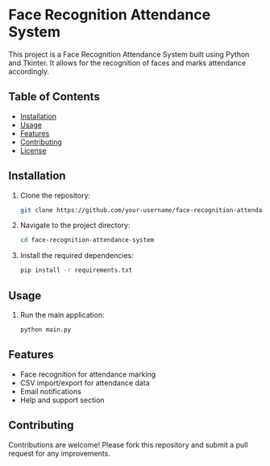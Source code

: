 # Face Recognition Attendance System

This project is a Face Recognition Attendance System built using Python and Tkinter. It allows for the recognition of faces and marks attendance accordingly.

## Table of Contents

- [Installation](#installation)
- [Usage](#usage)
- [Features](#features)
- [Contributing](#contributing)
- [License](#license)

## Installation

1. Clone the repository:
   ```sh
   git clone https://github.com/your-username/face-recognition-attendance-system.git
   ```
2. Navigate to the project directory:
   ```sh
   cd face-recognition-attendance-system
   ```
3. Install the required dependencies:
   ```sh
   pip install -r requirements.txt
   ```

## Usage

1. Run the main application:
   ```sh
   python main.py
   ```

## Features

- Face recognition for attendance marking
- CSV import/export for attendance data
- Email notifications
- Help and support section

## Contributing

Contributions are welcome! Please fork this repository and submit a pull request for any improvements.
